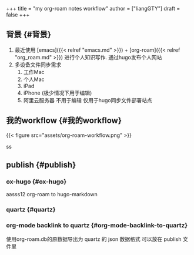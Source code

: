 +++
title = "my org-roam notes workflow"
author = ["liangGTY"]
draft = false
+++

## 背景 {#背景}

1.  最近使用 [emacs]({{< relref "emacs.md" >}}) + [org-roam]({{< relref "org_roam.md" >}}) 进行个人知识写作. 通过hugo发布个人网站
2.  多设备文件同步需求
    1.  工作Mac
    2.  个人Mac
    3.  iPad
    4.  iPhone (极少情况下用于编辑)
    5.  阿里云服务器 不用于编辑 仅用于hugo同步文件部署站点


## 我的workflow {#我的workflow}

{{< figure src="assets/org-roam-workflow.png" >}}

ss


## publish {#publish}


### ox-hugo {#ox-hugo}

aasss12
org-roam to hugo-markdown


### quartz {#quartz}


### org-mode backlink to quartz {#org-mode-backlink-to-quartz}

使用org-roam.db的原数据导出为 quartz 的 json 数据格式 可以放在 publish 文件里
